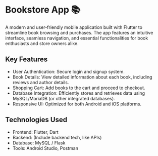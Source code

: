 # Bookstore App 📚

A modern and user-friendly mobile application built with Flutter to streamline book browsing and purchases. The app features an intuitive interface, seamless navigation, and essential functionalities for book enthusiasts and store owners alike.

## Key Features

- User Authentication: Secure login and signup system.
- Book Details: View detailed information about each book, including reviews and author details.
- Shopping Cart: Add books to the cart and proceed to checkout.
- Database Integration: Efficiently stores and retrieves data using MySQL/MariaDB (or other integrated databases).
- Responsive UI: Optimized for both Android and iOS platforms.

## Technologies Used
- Frontend: Flutter, Dart
- Backend: (Include backend tech, like APIs)
- Database: MySQL / Flask
- Tools: Android Studio, Postman
